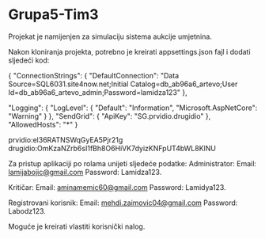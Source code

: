 # Grupa5-Tim3

Projekat je namijenjen za simulaciju sistema aukcije umjetnina.

Nakon kloniranja projekta, potrebno je kreirati appsettings.json fajl i dodati sljedeći kod:

{
  "ConnectionStrings": {
    "DefaultConnection": "Data Source=SQL6031.site4now.net;Initial Catalog=db_ab96a6_artevo;User Id=db_ab96a6_artevo_admin;Password=lamidza123"
  },

  "Logging": {
    "LogLevel": {
      "Default": "Information",
      "Microsoft.AspNetCore": "Warning"
    }
  },
  "SendGrid": {
    "ApiKey": "SG.prvidio.drugidio"
  },
  "AllowedHosts": "*"
}

prvidio:el36RATNSWqGyEA5Pjr21g
drugidio:OmKzaNZrb6sI1fBh8O6HiVK7dyizKNFpUT4bWL8KlNU

Za pristup aplikaciji po rolama unijeti sljedeće podatke:
Administrator: 
  Email: lamijabojic@gmail.com
  Password: Lamidza123.

Kritičar:
  Email: aminamemic60@gmail.com
  Password: Lamidya123.

Registrovani korisnik:
  Email: mehdi.zaimovic04@gmail.com
  Password: Labodz123.

Moguće je kreirati vlastiti korisnički nalog.
